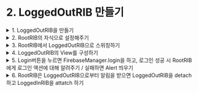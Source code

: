 # 2. LoggedOutRIB 만들기

<details>
<summary>1. LoggedOutRIB을 만들기</summary>
  xib 만들기 체크하고 만듭니다
</details>

<details>
<summary>2. RootRIB의 자식으로 설정해주기</summary><br/>
  RootComponent가 LoggedOutRIBDependency를 따르게 해주고

```swift
    final class RootComponent: Component<RootDependency>, LoggedOutDependency {
    
        // TODO: Declare 'fileprivate' dependencies that are only used by this RIB.
    }
```

LoggedOutRIBBuilder에 RootComponent를 dependency로 넣어줍니다. 

```swift
    final class RootBuilder: Builder<RootDependency>, RootBuildable {
    
        override init(dependency: RootDependency) {
            super.init(dependency: dependency)
        }
    
        func build() -> LaunchRouting {
            let component = RootComponent(dependency: dependency)
            let viewController = RootViewController()
            let interactor = RootInteractor(presenter: viewController)
            let loggedOutBuilder = LoggedOutBuilder(dependency: component)
            return RootRouter(interactor: interactor, viewController: viewController)
        }
    }
```

그 다음, RootRouter에 LoggedOutRIBBuilder를 주입해주기 위해서 RootRouter 생성자를 바꿉니다.

```swift
    final class RootRouter: LaunchRouter<RootInteractable, RootViewControllable>, RootRouting {
    
        private let loggedOutBuilder: LoggedOutBuildable
        
        init(interactor: RootInteractable,
            viewController: RootViewControllable,
            loggedOutBuilder: LoggedOutBuildable) {
            self.loggedOutBuilder = loggedOutBuilder
            super.init(interactor: interactor, viewController: viewController)
            interactor.router = self
        }
    }
```

이제 RootBuilder의 build 함수를 바꾸면 됩니다. 

```swift
    final class RootBuilder: Builder<RootDependency>, RootBuildable {
    
        override init(dependency: RootDependency) {
            super.init(dependency: dependency)
        }
    
        func build() -> LaunchRouting {
            let component = RootComponent(dependency: dependency)
            let viewController = RootViewController()
            let interactor = RootInteractor(presenter: viewController)
            let loggedOutBuilder = LoggedOutBuilder(dependency: component)
            return RootRouter(interactor: interactor,
                              viewController: viewController,
                              loggedOutBuilder: loggedOutBuilder)
        }
    }
```
</details>


<details>
<summary>3. RootRIB에서 LoggedOutRIB으로 스위칭하기</summary><br/>
  
  RootRIB이 AppDelegate 로부터 app에 control 을 가지는 순간,
즉각적으로 LoggedOutRIB으로 이동할 것입니다. (로그인 form을 보여주기 위해)

LoggedOutRIB을 build & present 하는 책임은 RootRouter에게 있습니다.  
(Router는  attach, detach 담당이니까)

router에게 라우팅해! 라고 명령을 내리는 interactor로 갑시다. 

인터랙터는 이렇게 router를 가지고 있습니다.  

```swift 
    final class RootInteractor: PresentableInteractor<RootPresentable>, RootInteractable, RootPresentableListener {
    
        weak var router: RootRouting?
        weak var listener: RootListener?
```


 RootRouting에 routeToLoggedOutRIB을 추가해주고 돌려보면
 
```swift
    protocol RootRouting: ViewableRouting {
        // TODO: Declare methods the interactor can invoke to manage sub-tree via the router.
        func routeToLoggedOutRIB()
    }
```

이 RootRouting 프로토콜을 RootRouter가 따르고 있기 때문에 
여기서 routeToLoggedOutRIB 함수를 구현해주어야합니다. 

```swift
    final class RootRouter: LaunchRouter<RootInteractable, RootViewControllable>, RootRouting {
        
        private let loggedOutBuilder: LoggedOutBuildable
        
        init(interactor: RootInteractable,
            viewController: RootViewControllable,
            loggedOutBuilder: LoggedOutBuildable) {
            self.loggedOutBuilder = loggedOutBuilder
            super.init(interactor: interactor, viewController: viewController)
            interactor.router = self
        }
        
        func routeToLoggedOutRIB() {
            
        }
    }
``` 

withListener는 LoggedOutRIBListener 프로토콜 타입입니다. 

LoggedOutRIB을 듣고 있는 역할로 RootRIB의 interactor를 넣어줄 것입니다. 

```swift
    func routeToLoggedOutRIB() {
        let loggedOutRouting = loggedOutBuilder.build(withListener: interactor)
    }
```

그러기 위해, RootInteractor가  LoggedOutListener 프로토콜을 따라야합니다. 

RootInteractor는 RootInteractable 프로토콜을 따르고 있으니, 
```swift
    final class RootInteractor: PresentableInteractor<RootPresentable>, RootInteractable, RootPresentableListener {
```

RootInteractable이 LoggedOutListener 를 따르게 해주면 될 것입니다.
```swift
    protocol RootInteractable: Interactable, LoggedOutListener  {
        var router: RootRouting? { get set }
        var listener: RootListener? { get set }
    }
``` 

attachChild로 LogOutRIB을 attach해줍니다.
```swift
    func routeToLoggedOutRIB() {
         let loggedOutRouting = loggedOutBuilder.build(withListener: interactor)
         attachChild(loggedOutRouting)
    }
```
그리고 RootViewController가 LoggedOutViewController를 present 해줘야하기 때문에, 

이 프로토콜에 present를 추가합니다. 
```swift
    protocol RootViewControllable: ViewControllable {
        // TODO: Declare methods the router invokes to manipulate the view hierarchy.
        func present(viewController: ViewControllable)
    }
```
돌려보면, RootViewController가 RootViewControllable를 따르고 있으므로 

RootViewController에 이 함수를 구현해줍니다. 
```swift
    final class RootViewController: UIViewController, RootPresentable, RootViewControllable {
        
        weak var listener: RootPresentableListener?
        
        func present(viewController: ViewControllable) {
            viewController.uiviewController.modalPresentationStyle = .fullScreen
            present(viewController.uiviewController, animated: false, completion: nil)
        }
    }
```

그러면 이렇게 present 함수를 이용해줄 수 있습니다.
```swift
    func routeToLogOutRIB() {
       let logOutRIBRouting = logOutRIBBuilder.build(withListener: interactor)
       attachChild(logOutRIBRouting)
       viewController.present(viewController: loggedOutRouting.viewControllable)
    }
```

RootRouter의 didLoad를 오버라이드하여, 
RootRouter가 생기자마자 LogOutRIB으로 스위칭 해줍니다.
```swift 
    final class RootRouter: LaunchRouter<RootInteractable, RootViewControllable>, RootRouting {
        
        private let logOutRIBBuilder: LogOutRIBBuildable
        
        init(interactor: RootInteractable,
             viewController: RootViewControllable,
             logOutRIBBuilder: LogOutRIBBuildable) {
            self.logOutRIBBuilder = logOutRIBBuilder
            super.init(interactor: interactor, viewController: viewController)
            interactor.router = self
        }
        
        func routeToLoggedOutRIB() {
            let loggedOutRouting = loggedOutBuilder.build(withListener: interactor)
            attachChild(loggedOutRouting)
            viewController.present(viewController: loggedOutRouting.viewControllable)
        }
        
        override func didLoad() {
            super.didLoad()
            routeToLoggedOutRIB()
        }
    }
```
</details>

<details>
<summary>4. LoggedOutRIB의 View를 구성하기</summary><br/>
  
LoggedOutViewController.xib에 뷰를 구성해줍니다. (회원가입은 빼고 가겠습니다)

LoggedOutViewController도 구현해주고 뷰랑 연결해줍니다. 

```swift 
    protocol LoggedOutPresentableListener: class {
        // TODO: Declare properties and methods that the view controller can invoke to perform
        // business logic, such as signIn(). This protocol is implemented by the corresponding
        // interactor class.
    }
    
    final class LoggedOutViewController: UIViewController, LoggedOutPresentable, LoggedOutViewControllable {
        
        @IBOutlet weak var emailTextField: UITextField!
        @IBOutlet weak var passwordTextField: UITextField!
        @IBOutlet weak var loginButton: UIButton!
        
        weak var listener: LoggedOutPresentableListener?
        private let bag = DisposeBag()
        
        override func viewDidLoad() {
            super.viewDidLoad()
            
            Observable.combineLatest(emailTextField.rx.text.orEmpty, passwordTextField.rx.text.orEmpty) { email, password -> Bool in
                return LoginTextInputManager.isValidEmail(email) && LoginTextInputManager.isValidPassword(password)
                }
                .subscribe(onNext: { [weak self] isValid in
                    isValid ? (self?.loginButton.isEnabled = true) : (self?.loginButton.isEnabled = false)
                }).disposed(by: bag)
            
            loginButton.rx.tap.map { [weak self] _ in
                return (self?.emailTextField.text ?? "", self?.passwordTextField.text ?? "")
            }.subscribe(onNext: { email, password in
                // 작업예정.
            }).disposed(by: bag)
        }
    }
 ```
</details>

<details>
<summary>5. Login버튼을 누르면 FirebaseManager.login을 하고, 로그인 성공 시 RootRIB에게 로그인 액션에 대해 알려주기 / 실패하면 Alert 띄우기</summary><br/>
  
  ```swift 
  protocol LoggedOutPresentableListener: class {
        // TODO: Declare properties and methods that the view controller can invoke to perform
        // business logic, such as signIn(). This protocol is implemented by the corresponding
        // interactor class.
        func loginDidTap(email: String, password: String)
    }
    
    final class LoggedOutViewController: UIViewController, LoggedOutPresentable, LoggedOutViewControllable {
        
        @IBOutlet weak var emailTextField: UITextField!
        @IBOutlet weak var passwordTextField: UITextField!
        @IBOutlet weak var loginButton: UIButton!
        
        weak var listener: LoggedOutPresentableListener?
        private let bag = DisposeBag()
        
        override func viewDidLoad() {
            super.viewDidLoad()
            
            Observable.combineLatest(emailTextField.rx.text.orEmpty, passwordTextField.rx.text.orEmpty) { email, password -> Bool in
                return LoginTextInputManager.isValidEmail(email) && LoginTextInputManager.isValidPassword(password)
                }
                .subscribe(onNext: { [weak self] isValid in
                    isValid ? (self?.loginButton.isEnabled = true) : (self?.loginButton.isEnabled = false)
                }).disposed(by: bag)
            
            loginButton.rx.tap.map { [weak self] _ in
                return (self?.emailTextField.text ?? "", self?.passwordTextField.text ?? "")
            }.subscribe(onNext: { [weak self] email, password in
                self?.listener?.loginDidTap(email: email, password: password)
            }).disposed(by: bag)
        }
    }
```

LoggedOutPresentableListener에 loginDidTap 함수를 추가하고, 

loginButton을 누르면 listener의 이 함수를 불러주도록 합니다. 

이 뷰컨트롤러를 듣고 있는 것(listender)은 인터랙터 입니다.

LoggedOutPresentableListener 프로토콜을 LoggedOutInteractor가 따르고 있어서, 

여기서 loginDidTap을 구현해줘야합니다. 

```swift
    final class LoggedOutInteractor: PresentableInteractor<LoggedOutPresentable>, LoggedOutInteractable, LoggedOutPresentableListener {
    
        weak var router: LoggedOutRouting?
        weak var listener: LoggedOutListener?
    
        // TODO: Add additional dependencies to constructor. Do not perform any logic
        // in constructor.
        override init(presenter: LoggedOutPresentable) {
            super.init(presenter: presenter)
            presenter.listener = self
        }
    
        override func didBecomeActive() {
            super.didBecomeActive()
            // TODO: Implement business logic here.
        }
    
        override func willResignActive() {
            super.willResignActive()
            // TODO: Pause any business logic.
        }
        
        func loginDidTap(email: String, password: String) {
            
        }
    }
```

인터랙터에도 listener가 있는데요, 이 인터랙터를 듣고 있는 것은 바로 부모 인터랙터 (RootInteractor) 입니다. RootInteractable이 LoggedOutListener 프토토콜을 따르고 있기 때문입니다.

그래서 LoggedOutListener에 login함수를 만들어주고, 

뷰컨트롤러로부터 loginDidTap이 불렸을때 Firebase에 로그인 요청을 하고, 성공하면

listener의 login 함수를 호출해줍니다. 
```swift 
    protocol LoggedOutPresentable: Presentable {
        var listener: LoggedOutPresentableListener? { get set }
        // TODO: Declare methods the interactor can invoke the presenter to present data.
    }
    
    protocol LoggedOutListener: class {
        // TODO: Declare methods the interactor can invoke to communicate with other RIBs.
        func login(email: String, password: String)
    }
    
    final class LoggedOutInteractor: PresentableInteractor<LoggedOutPresentable>, LoggedOutInteractable, LoggedOutPresentableListener {
    
        weak var router: LoggedOutRouting?
        weak var listener: LoggedOutListener?
    
        // TODO: Add additional dependencies to constructor. Do not perform any logic
        // in constructor.
        override init(presenter: LoggedOutPresentable) {
            super.init(presenter: presenter)
            presenter.listener = self
        }
    
        override func didBecomeActive() {
            super.didBecomeActive()
            // TODO: Implement business logic here.
        }
    
        override func willResignActive() {
            super.willResignActive()
            // TODO: Pause any business logic.
        }
        
        func loginDidTap(email: String, password: String) {
    FirebaseManager.login(email: email, password: password, completion: { [weak self] result in
                switch result {
                case .success:
                    self?.listener?.login(email: email, password: password)
                case .failure(let failure):
                    Navigator.presentAlert(with: failure.localizedDescription)
                }
            })
        }
    }
```
이제 부모 RIB에게 로그인 액션에 대해 알려주게 되었습니다!!
</details>

<details>
<summary>6. RootRIB은 LoggedOutRIB으로부터 알림을 받으면 LoggedOutRIB을 detach하고 LoggedInRIB을 attatch 하기 </summary></br>
  5번까지 하고 돌려보면 컴파일에러가 납니다. 

이렇게 RootInteractor에 LoggedOutListener의 함수를 구현해줍니다. 
```swift
    final class RootInteractor: PresentableInteractor<RootPresentable>, RootInteractable, RootPresentableListener {
    
        weak var router: RootRouting?
        weak var listener: RootListener?
    
        // TODO: Add additional dependencies to constructor. Do not perform any logic
        // in constructor.
        override init(presenter: RootPresentable) {
            super.init(presenter: presenter)
            presenter.listener = self
        }
    
        override func didBecomeActive() {
            super.didBecomeActive()
            // TODO: Implement business logic here.
        }
    
        override func willResignActive() {
            super.willResignActive()
            // TODO: Pause any business logic.
        }
        
        func login(email: String, password: String) {
            
        }
    }
```
그 다음, 라우터에게 자식 RIB을 detach/attach 하라는 명령을 해줘야합니다. 

이렇게 RootRouting에 routeToLoggedInRIB 함수를 추가하고 

```swift
    protocol RootRouting: ViewableRouting {
        // TODO: Declare methods the interactor can invoke to manage sub-tree via the router.
        func routeToLoggedOutRIB()
        func routeToLoggedInRIB(email: String, password: String)
    }
```
login 함수에서 불러줍니다. 
```swift
    final class RootInteractor: PresentableInteractor<RootPresentable>, RootInteractable, RootPresentableListener {
    
        weak var router: RootRouting?
        weak var listener: RootListener?
    
        // TODO: Add additional dependencies to constructor. Do not perform any logic
        // in constructor.
        override init(presenter: RootPresentable) {
            super.init(presenter: presenter)
            presenter.listener = self
        }
    
        override func didBecomeActive() {
            super.didBecomeActive()
            // TODO: Implement business logic here.
        }
    
        override func willResignActive() {
            super.willResignActive()
            // TODO: Pause any business logic.
        }
        
        func login(email: String, password: String) {
            router?.routeToLoggedInRIB(email: email, password: password)
        }
    }
```
RootRouting 프로토콜을 RootRouter가 따르고 있습니다.  여기서 routToLoggedInRIB 함수를 구현해줍니다. 
```swift
    final class RootRouter: LaunchRouter<RootInteractable, RootViewControllable>, RootRouting {
    
        private let loggedOutBuilder: LoggedOutBuildable
        
        init(interactor: RootInteractable,
             viewController: RootViewControllable,
             loggedOutBuilder: LoggedOutBuildable) {
            self.loggedOutBuilder = loggedOutBuilder
            super.init(interactor: interactor, viewController: viewController)
            interactor.router = self
        }
        
        func routeToLoggedOutRIB() {
            let loggedOutRouting = loggedOutBuilder.build(withListener: interactor)
            attachChild(loggedOutRouting)
            viewController.present(viewController: loggedOutRouting.viewControllable)
        }
        
        func routeToLoggedInRIB(email: String, password: String) {
            
        }
        
        override func didLoad() {
            super.didLoad()
            routeToLoggedOutRIB()
        }
    }
```

일단 loggedOutRouting 프로퍼티를 만들고, LoggedOutRIB으로 라우팅할때 만드는 loggedOutRouting을 

이 프로퍼티에 set해줍니다. 

```swift
    final class RootRouter: LaunchRouter<RootInteractable, RootViewControllable>, RootRouting {
    
        private let loggedOutBuilder: LoggedOutBuildable
        private var loggedOutRouting: ViewableRouting?
        
        init(interactor: RootInteractable,
             viewController: RootViewControllable,
             loggedOutBuilder: LoggedOutBuildable) {
            self.loggedOutBuilder = loggedOutBuilder
            super.init(interactor: interactor, viewController: viewController)
            interactor.router = self
        }
        
        func routeToLoggedOutRIB() {
            let loggedOutRouting = loggedOutBuilder.build(withListener: interactor)
            self.loggedOutRouting = loggedOutRouting
            attachChild(loggedOutRouting)
            viewController.present(viewController: loggedOutRouting.viewControllable)
        }
        
        func routeToLoggedInRIB(email: String, password: String) {
            
        }
        
        override func didLoad() {
            super.didLoad()
            routeToLoggedOutRIB()
        }
    }
```

그 후, routeToLoggedInRIB 함수에서 LoggedOutRIB을 detach해줍니다. 

```swift 
    func routeToLoggedInRIB(email: String, password: String) {
           if let loggedOutRouting = loggedOutRouting {
               detachChild(loggedOutRouting)
               self.loggedOutRouting = nil
           }
      }
```

그리고 detach해주면서 LoggedOutRIB의 화면도 내려야합니다. 

RootViewControllable에 dismiss를 추가해주고,

```swift
    protocol RootViewControllable: ViewControllable {
        // TODO: Declare methods the router invokes to manipulate the view hierarchy.
        func present(viewController: ViewControllable)
        func dismiss(viewController: ViewControllable)
    }
```

RootViewControllable을 따르고 있는 RootViewController에 가서 dismiss를 구현해줍니다. 
```swift
    final class RootViewController: UIViewController, RootPresentable, RootViewControllable {
     
        weak var listener: RootPresentableListener?
        
        func present(viewController: ViewControllable) {
            viewController.uiviewController.modalPresentationStyle = .fullScreen
            present(viewController.uiviewController, animated: false, completion: nil)
        }
        
        func dismiss(viewController: ViewControllable) {
            if presentedViewController === viewController.uiviewController {
                dismiss(animated: true, completion: nil)
            }
        }
    }
```
그 후, routeToLoggedInRIB에 dismiss 코드를 추가해줍니다. 
```swift
    func routeToLoggedInRIB(email: String, password: String) {
         if let loggedOutRouting = loggedOutRouting {
              detachChild(loggedOutRouting)
              viewController.dismiss(viewController: loggedOutRouting.viewControllable)
              self.loggedOutRouting = nil
         }
     }
 ```
 그 다음, LoggedInRIB을 attach해줘야하는데, 이건 3장에서 LoggedInRIB을 만들고 해주겠습니다.
</details>
